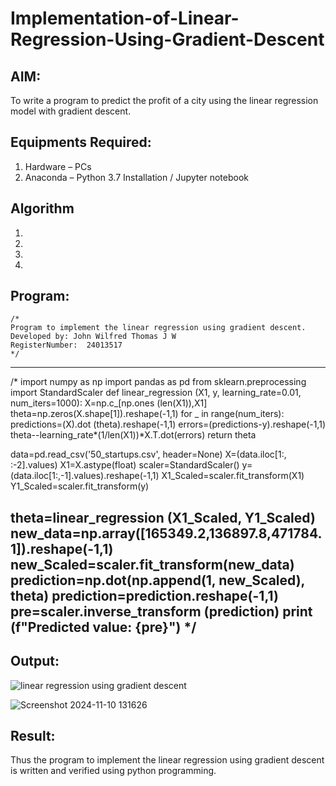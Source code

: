 # Implementation-of-Linear-Regression-Using-Gradient-Descent

## AIM:
To write a program to predict the profit of a city using the linear regression model with gradient descent.

## Equipments Required:
1. Hardware – PCs
2. Anaconda – Python 3.7 Installation / Jupyter notebook

## Algorithm
1. 
2. 
3. 
4. 

## Program:
```
/*
Program to implement the linear regression using gradient descent.
Developed by: John Wilfred Thomas J W
RegisterNumber:  24013517
*/
```

---
/*
import numpy as np
import pandas as pd
from sklearn.preprocessing import StandardScaler
def linear_regression (X1, y, learning_rate=0.01, num_iters=1000):
    X=np.c_[np.ones (len(X1)),X1]
    theta=np.zeros(X.shape[1]).reshape(-1,1)
    for _ in range(num_iters):
        predictions=(X).dot (theta).reshape(-1,1)
        errors=(predictions-y).reshape(-1,1)
        theta--learning_rate*(1/len(X1))*X.T.dot(errors)
    return theta
    
data=pd.read_csv('50_startups.csv', header=None)
X=(data.iloc[1:, :-2].values)
X1=X.astype(float)
scaler=StandardScaler()
y=(data.iloc[1:,-1].values).reshape(-1,1)
X1_Scaled=scaler.fit_transform(X1)
Y1_Scaled=scaler.fit_transform(y)

theta=linear_regression (X1_Scaled, Y1_Scaled)
new_data=np.array([165349.2,136897.8,471784.1]).reshape(-1,1)
new_Scaled=scaler.fit_transform(new_data)
prediction=np.dot(np.append(1, new_Scaled), theta)
prediction=prediction.reshape(-1,1)
pre=scaler.inverse_transform (prediction)
print (f"Predicted value: {pre}")
*/
---
## Output:
![linear regression using gradient descent](sam.png)

![Screenshot 2024-11-10 131626](https://github.com/user-attachments/assets/31af4869-812a-46ba-8bd7-253d4afdfef9)

## Result:
Thus the program to implement the linear regression using gradient descent is written and verified using python programming.
